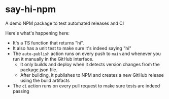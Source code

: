 # say-hi-npm

A demo NPM package to test automated releases and CI

Here's what's happening here:

- It's a TS function that returns "hi".
- It also has a unit test to make sure it's indeed saying "hi"
- The `auto-publish` action runs on every push to `main` and whenever you run it manually in the GitHub interface.
  - It only builds and deploy when it detects version changes from the package.json file.
  - After building, it publishes to NPM and creates a new GitHub release using the build artifacts
- The `ci` action runs on every pull request to make sure tests are indeed passing
